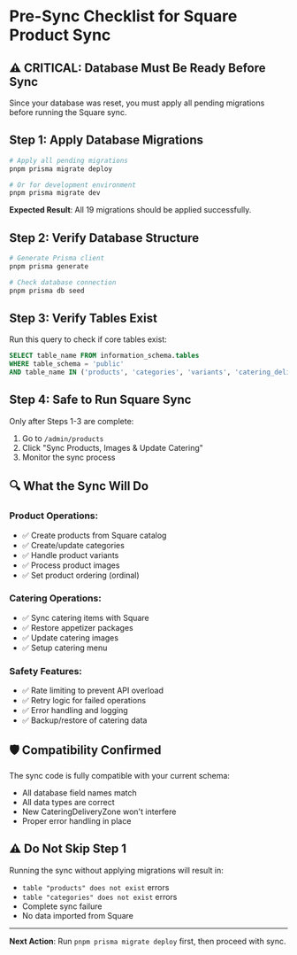 # Pre-Sync Checklist for Square Product Sync

## ⚠️ CRITICAL: Database Must Be Ready Before Sync

Since your database was reset, you must apply all pending migrations before running the Square sync.

## Step 1: Apply Database Migrations

```bash
# Apply all pending migrations
pnpm prisma migrate deploy

# Or for development environment
pnpm prisma migrate dev
```

**Expected Result**: All 19 migrations should be applied successfully.

## Step 2: Verify Database Structure

```bash
# Generate Prisma client
pnpm prisma generate

# Check database connection
pnpm prisma db seed
```

## Step 3: Verify Tables Exist

Run this query to check if core tables exist:
```sql
SELECT table_name FROM information_schema.tables 
WHERE table_schema = 'public' 
AND table_name IN ('products', 'categories', 'variants', 'catering_delivery_zones');
```

## Step 4: Safe to Run Square Sync

Only after Steps 1-3 are complete:

1. Go to `/admin/products`
2. Click "Sync Products, Images & Update Catering"
3. Monitor the sync process

## 🔍 What the Sync Will Do

### Product Operations:
- ✅ Create products from Square catalog
- ✅ Create/update categories  
- ✅ Handle product variants
- ✅ Process product images
- ✅ Set product ordering (ordinal)

### Catering Operations:
- ✅ Sync catering items with Square
- ✅ Restore appetizer packages
- ✅ Update catering images
- ✅ Setup catering menu

### Safety Features:
- ✅ Rate limiting to prevent API overload
- ✅ Retry logic for failed operations
- ✅ Error handling and logging
- ✅ Backup/restore of catering data

## 🛡️ Compatibility Confirmed

The sync code is fully compatible with your current schema:
- All database field names match
- All data types are correct
- New CateringDeliveryZone won't interfere
- Proper error handling in place

## ⚠️ Do Not Skip Step 1

Running the sync without applying migrations will result in:
- `table "products" does not exist` errors
- `table "categories" does not exist` errors  
- Complete sync failure
- No data imported from Square

---

**Next Action**: Run `pnpm prisma migrate deploy` first, then proceed with sync. 